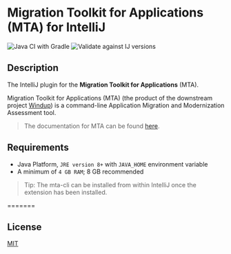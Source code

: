 # Migration Toolkit for Applications (MTA) for IntelliJ

![Java CI with Gradle](https://github.com/windup/intellij-mta/workflows/Java%20CI%20with%20Gradle/badge.svg)
![Validate against IJ versions](https://github.com/redhat-developer/intellij-quarkus/workflows/Validate%20against%20IJ%20versions/badge.svg)

## Description

The IntelliJ plugin for the <b>Migration Toolkit for Applications</b> (MTA).

Migration Toolkit for Applications (MTA) (the product of the downstream project [Windup](https://github.com/windup/windup)) is a command-line Application Migration and Modernization Assessment tool.

> The documentation for MTA can be found [here](https://developers.redhat.com/products/rhamt/overview).

## Requirements

* Java Platform, `JRE version 8+` with `JAVA_HOME` environment variable 
* A minimum of `4 GB RAM`; 8 GB recommended

> Tip: The mta-cli can be installed from within IntelliJ once the extension has been installed.

=======

## License
[MIT](LICENSE)
